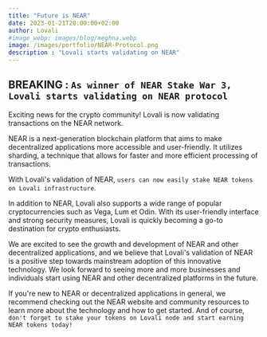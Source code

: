 ```yaml
---
title: "Future is NEAR"
date: 2023-01-21T20:00:00+02:00
author: Lovali
#image_webp: images/blog/meghna.webp
image: /images/portfolio/NEAR-Protocol.png
description : "Lovali starts validating on NEAR"
---
```


## BREAKING : `As winner of NEAR Stake War 3, Lovali starts validating on NEAR protocol`

Exciting news for the crypto community! Lovali is now validating transactions on the NEAR network.

NEAR is a next-generation blockchain platform that aims to make decentralized applications more accessible and user-friendly. It utilizes sharding, a technique that allows for faster and more efficient processing of transactions.

With Lovali's validation of NEAR, `users can now easily stake NEAR tokens on Lovali infrastructure`. 

In addition to NEAR, Lovali also supports a wide range of popular cryptocurrencies such as Vega, Lum et Odin. With its user-friendly interface and strong security measures, Lovali is quickly becoming a go-to destination for crypto enthusiasts.

We are excited to see the growth and development of NEAR and other decentralized applications, and we believe that Lovali's validation of NEAR is a positive step towards mainstream adoption of this innovative technology. We look forward to seeing more and more businesses and individuals start using NEAR and other decentralized platforms in the future.

If you're new to NEAR or decentralized applications in general, we recommend checking out the NEAR website and community resources to learn more about the technology and how to get started. And of course, `don't forget to stake your tokens on Lovali node and start earning NEAR tokens today!`